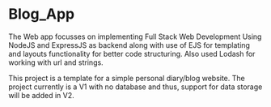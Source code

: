 # Blog_App
The Web app focusses on implementing Full Stack Web Development Using NodeJS and ExpressJS as backend along with use of EJS for templating and layouts functionality for better code structuring. Also used Lodash for working with url and strings.

This project is a template for a simple personal diary/blog website. The project currently is a V1 with no database and thus, support for data storage will be added in V2.

